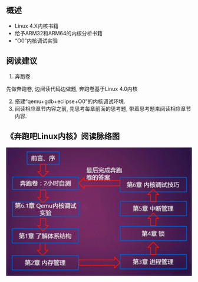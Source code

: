 ## 概述

- Linux 4.X内核书籍
- 给予ARM32和ARM64的内核分析书籍
- “O0”内核调试实验

## 阅读建议

1. 奔跑卷

先做奔跑卷, 边阅读代码边做题, 奔跑卷基于Linux 4.0内核

2. 搭建“qemu+gdb+eclipse+O0”的内核调试环境. 
3. 阅读相应章节内容之前, 先思考每章前面的思考题, 带着思考题来阅读相应章节内容. 

## 《奔跑吧Linux内核》阅读脉络图

![config](images/1.png)

